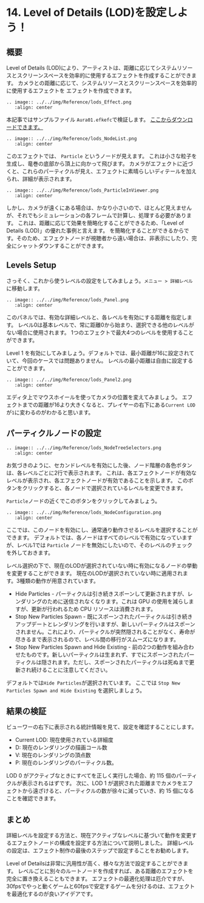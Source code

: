﻿# 14. Level of Details (LOD)を設定しよう！

## 概要

Level of Details (LOD)により、アーティストは、距離に応じてシステムリソースとスクリーンスペースを効率的に使用するエフェクトを作成することができます。
カメラとの距離に応じて、システムリソースとスクリーンスペースを効率的に使用するエフェクトを エフェクトを作成できます。

```eval_rst
.. image:: ../../img/Reference/lods_Effect.png
   :align: center
```

本記事ではサンプルファイル `Aura01.efkefc`で検証します。
<a href = "../../Sample/14_Sample.zip">ここからダウンロードできます。</a>


```eval_rst
.. image:: ../../img/Reference/lods_NodeList.png
   :align: center
```

このエフェクトでは、 `Particle` というノードが見えます。
これは小さな粒子を生成し、竜巻の底部から頂上に向かって飛びます。
カメラがエフェクトに近づくと、これらのパーティクルが見え、エフェクトに素晴らしいディテールを加えられ、詳細が表示されます。

```eval_rst
.. image:: ../../img/Reference/lods_ParticleInViewer.png
   :align: center
```

しかし、カメラが遠くにある場合は、かなり小さいので、ほとんど見えませんが、それでもシミュレーションの各フレームで計算し、処理する必要があります。
これは、距離に応じて効果を簡略化することができるため、「Level of Details (LOD)」の優れた事例と言えます。
を簡略化することができるからです。そのため、エフェクトノードが視聴者から遠い場合は、非表示にしたり、完全にシャットダウンすることができます。

## Levels Setup

さっそく、これから使うレベルの設定をしてみましょう。`メニュー > 詳細レベル` に移動します。

```eval_rst
.. image:: ../../img/Reference/lods_Panel.png
   :align: center
```

このパネルでは、有効な詳細レベルと、各レベルを有効にする距離を指定します。
レベル0は基本レベルで、常に距離0から始まり、選択できる他のレベルがない場合に使用されます。
1つのエフェクトで最大4つのレベルを使用することができます。

Level 1 を有効にしてみましょう。デフォルトでは、最小距離が16に設定されていて、今回のケースでは問題ありません。
レベルの最小距離は自由に設定することができます。

```eval_rst
.. image:: ../../img/Reference/lods_Panel2.png
   :align: center
```

エディタ上でマウスホイールを使ってカメラの位置を変えてみましょう。
エフェクトまでの距離が16より大きくなると、プレイヤーの右下にある`Current LOD`が`1`に変わるのがわかると思います。

## パーティクルノードの設定


```eval_rst
.. image:: ../../img/Reference/lods_NodeTreeSelectors.png
   :align: center
```

お気づきのように、セカンドレベルを有効にした後、ノード階層の各色ボタンは、各レベルごとに2行で表示されます。
これは、各エフェクトノードが有効なレベルが表示され、各エフェクトノードが有効であることを示します。
このボタンをクリックすると、各ノードで選択されているレベルを変更できます。

`Particle`ノードの近くでこのボタンをクリックしてみましょう。

```eval_rst
.. image:: ../../img/Reference/lods_NodeConfiguration.png
   :align: center
```

ここでは、このノードを有効にし、通常通り動作させるレベルを選択することができます。
デフォルトでは、各ノードはすべてのレベルで有効になっていますが、レベル1では `Particle` ノードを無効にしたいので、そのレベルのチェックを外しておきます。

レベル選択の下で、現在のLODが選択されていない時に有効になるノードの挙動を変更することができます。
現在のLODが選択されていない時に適用されます。3種類の動作が用意されています。

 - Hide Particles - パーティクルは引き続きスポーンして更新されますが、レンダリングのために送信されなくなります。これは GPU の使用を減らしますが、更新が行われるため CPU リソースは消費されます。
 - Stop New Particles Spawn - 既にスポーンされたパーティクルは引き続きアップデートとレンダリングを行いますが、新しいパーティクルはスポーンされません。これにより、パーティクルが突然隠されることがなく、寿命が尽きるまで表示されるので、レベル間の移行がスムーズになります。
 - Stop New Particles Spawn and Hide Existing - 前の2つの動作を組み合わせたものです。新しいパーティクルは生まれず、すでにスポーンされたパーティクルは隠されます。ただし、スポーンされたパーティクルは死ぬまで更新され続けることに注意してください。

デフォルトでは`Hide Particles`が選択されています。
ここでは `Stop New Particles Spawn and Hide Existing` を選択しましょう。


## 結果の検証

ビューワーの右下に表示される統計情報を見て、設定を確認することにします。

 - Current LOD: 現在使用されている詳細度
 - D: 現在のレンダリングの描画コール数
 - V: 現在のレンダリングの頂点数
 - P: 現在のレンダリングのパーティクル数。

LOD 0 がアクティブなときにすべてを正しく実行した場合、約 115 個のパーティクルが表示されるはずです。
次に、LOD 1 が選択された距離までカメラをエフェクトから遠ざけると、パーティクルの数が徐々に減っていき、約 15 個になることを確認できます。


## まとめ

詳細レベルを設定する方法と、現在アクティブなレベルに基づいて動作を変更するエフェクトノードの構成を設定する方法について説明しました。
詳細レベルの設定は、エフェクト制作の最後のステップで設定することをお勧めします。

Level of Detailsは非常に汎用性が高く、様々な方法で設定することができます。
レベルごとに別々のルートノードを作成すれば、ある距離のエフェクトを完全に置き換えることもできます。
エフェクトの最適化処理は厄介ですが、30fpsでやっと動くゲームと60fpsで安定するゲームを分けるのは、エフェクトを最適化するのが良いアイデアです。